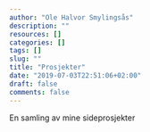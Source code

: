 ```yaml
---
author: "Ole Halvor Smylingsås"
description: ""
resources: []
categories: []
tags: []  
slug: ""
title: "Prosjekter"
date: "2019-07-03T22:51:06+02:00"
draft: false
comments: false
---
```



En samling av mine sideprosjekter
